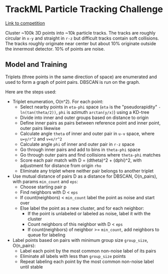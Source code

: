 # TrackML Particle Tracking Challenge

[Link to competition](https://www.kaggle.com/c/trackml-particle-identification)

Cluster ~100k 3D points into ~10k particle tracks. The tracks are roughly circular 
in `x-y` and straight in `r-z` but difficult tracks contain soft collisions. 
The tracks roughly originate near center but about 10% originate outside the 
innermost detector. 10% of points are noise.

## Model and Training

Triplets (three points in the same direction of space) are enumerated and used
to form a graph of point pairs. DBSCAN is run on the graph. 

Here are the steps used:

* Triplet enumeration, O(n^2). For each point:
  * Select nearby points in `eta-phi` space (`eta` is the "pseudorapidity" `-ln(tan(theta/2))`, `phi` is azimuth `arctan(y/x)`) using a KD-tree
  * Divide into inner and outer groups based on distance to origin
  * Define inner pairs as pairs between reference point and inner point, outer pairs likewise
  * Calculate angle `theta` of inner and outer pair in `u-v` space, where `u=y/r^2` and `v=x/r^2`
  * Calculate angle `phi` of inner and outer pair in `r-z` space
  * Go through inner pairs and add to bins in `theta-phi` space
  * Go through outer pairs and find collisions where `theta-phi` matches
  * Score each pair match with D = (dtheta)^2 + (dphi)^2, with adjustment for distance from origin `rho`
  * Eliminate any triplet where neither pair belongs to another triplet
* Use mutual distance of pairs D as a distance for DBSCAN, O(n_pairs), with params `min_count` and `eps`:
  * Choose starting pair p
  * Find neighbors with D < `eps`
  * If count(neighbors) < `min_count` label the point as noise and start over
  * Else label the point as a new cluster, and for each neighbor:
    * If the point is unlabeled or labeled as noise, label it with the cluster
    * Count neighbors of this neighbor with D < `eps`
    * If count(neighbors) of neighbor >= `min_count`, add neighbors to queue for labeling
* Label points based on pairs with minimum group size `group_size`, O(n_pairs):
  * Label each point by the most common non-noise label of its pairs
  * Eliminate all labels with less than `group_size` points
  * Repeat labeling each point by the most common non-noise label until stable

